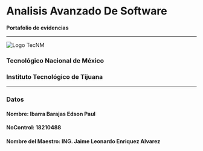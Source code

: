 # Analisis Avanzado De Software
**Portafolio de evidencias**
___
![Logo TecNM](https://sii2.matamoros.tecnm.mx/frontend/web/img/header.jpg)
### Tecnológico Nacional de México
### Instituto Tecnológico de Tijuana
___
### **Datos**
#### Nombre: Ibarra Barajas Edson Paul
#### NoControl: 18210488
#### Nombre del Maestro: ING. Jaime Leonardo Enriquez Alvarez
